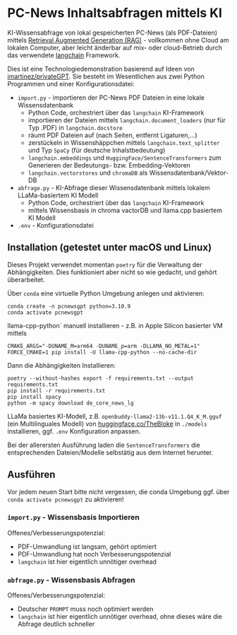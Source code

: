 # PC-News Inhaltsabfragen mittels KI

KI-Wissensabfrage von lokal gespeicherten PC-News (als PDF-Dateien) mittels [Retrieval Augmented Generation (RAG)](https://www.promptingguide.ai/techniques/rag) - vollkommen ohne Cloud am lokalen Computer, aber leicht änderbar auf mix- oder cloud-Betrieb durch das verwendete [langchain](https://github.com/langchain-ai/langchain) Framework.

Dies ist eine Technologiedemonstration basierend auf Ideen von [imartinez/privateGPT](https://github.com/imartinez/privateGPT). Sie besteht im Wesentlichen aus zwei Python Programmen und einer Konfigurationsdatei:

+ `import.py` - importieren der PC-News PDF Dateien in eine lokale Wissensdatenbank
  + Python Code, orchestriert über das `langchain` KI-Framework
  + importieren der Dateien mittels `langchain.document_loaders` (nur für Typ .PDF) in `langchain.docstore`
  + räumt PDF Dateien auf (nach Seiten, entfernt Ligaturen,...)
  + zerstückeln in Wissenshäppchen mittels `langchain.text_splitter` und Typ `SpaCy` (für deutsche Inhalstbedeutung)
  + `langchain.embeddings` und `HuggingFace/SentenceTransformers` zum Generieren der Bedeutungs- bzw. Embedding-Vektoren
  + `langchain.vectorstores` und `chromaDB` als Wissensdatenbank/Vektor-DB
+ `abfrage.py` - KI-Abfrage dieser Wissensdatenbank mittels lokalem LLaMa-basiertem KI Modell
  + Python Code, orchestriert über das `langchain` KI-Framework
  + mittels Wissensbasis in chroma vactorDB und llama.cpp basiertem KI Modell
+ `.env` - Konfigurationsdatei

## Installation (getestet unter macOS und Linux)

Dieses Projekt verwendet momentan `poetry` für die Verwaltung der Abhängigkeiten. Dies funktioniert aber nicht so wie gedacht, und gehört überarbeitet.

Über `conda` eine virtuelle Python Umgebung anlegen und aktivieren:

```shell
conda create -n pcnewsgpt python=3.10.9
conda activate pcnewsgpt
```

llama-cpp-python` manuell installieren - z.B. in Apple Silicon basierter VM mittels

```shell
CMAKE_ARGS="-DUNAME_M=arm64 -DUNAME_p=arm -DLLAMA_NO_METAL=1" FORCE_CMAKE=1 pip install -U llama-cpp-python --no-cache-dir
```

Dann die Abhängigkeiten Installieren:

```shell
poetry --without-hashes export -f requirements.txt --output requirements.txt
pip install -r requirements.txt
pip install spacy
python -m spacy download de_core_news_lg
```

LLaMa basiertes KI-Modell, z.B. `openbuddy-llama2-13b-v11.1.Q4_K_M.gguf` (ein Multilinguales Modell) von [huggingface.co/TheBloke](https://huggingface.co/TheBloke) in `./models` installieren, ggf. `.env` Konfiguration anpassen.

Bei der allerersten Ausführung laden die `SentenceTransformers` die entsprechenden Dateien/Modelle selbstätig aus dem Internet herunter.

## Ausführen

Vor jedem neuen Start bitte nicht vergessen, die conda Umgebung ggf. über `conda activate pcnewsgpt` zu aktivieren!

### `import.py` - Wissensbasis Importieren

Offenes/Verbesserungspotenzial:

+ PDF-Umwandlung ist langsam, gehört optimiert
+ PDF-Umwandlung hat noch Verbesserungspotenzial
+ `langchain` ist hier eigentlich unnötiger overhead

### `abfrage.py` - Wissensbasis Abfragen

Offenes/Verbesserungspotenzial:

+ Deutscher `PROMPT` muss noch optimiert werden
+ `langchain` ist hier eigentlich unnötiger overhead, ohne dieses wäre die Abfrage deutlich schneller
